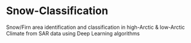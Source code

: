 # Snow-Classification
Snow/Firn area identification and classification in high-Arctic &amp; low-Arctic Climate from SAR data using  Deep Learning algorithms 
